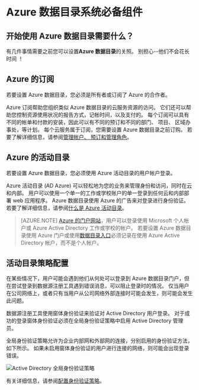 <properties
   pageTitle="Azure 数据目录系统必备组件 |Microsoft Azure"
   description="Azure 数据目录先决条件-您需要开始使用 Azure 数据目录。"
   services="data-catalog"
   documentationCenter=""
   authors="steelanddata"
   manager="NA"
   editor=""
   tags=""/>
<tags
   ms.service="data-catalog"
   ms.devlang="NA"
   ms.topic="article"
   ms.tgt_pltfrm="NA"
   ms.workload="data-catalog"
   ms.date="09/21/2016"
   ms.author="maroche"/>

# <a name="azure-data-catalog-prerequisites"></a>Azure 数据目录系统必备组件

## <a name="what-do-i-need-to-get-started-with-azure-data-catalog"></a>开始使用 Azure 数据目录需要什么？

有几件事情需要之前您可以设置**Azure 数据目录**的关照。 别担心--他们不会花长时间 ！

## <a name="azure-subscription"></a>Azure 的订阅
若要设置 Azure 数据目录，您必须是所有者或订阅了 Azure 的合作者。

Azure 订阅帮助您组织类似 Azure 数据目录的云服务资源的访问。 它们还可以帮助您控制资源使用状况的报告方式，记帐时间，以及支付的。 每个订阅可以具有不同的帐单和付款的安装，因此可以有不同的预订和不同的部门、 项目、 区域办事处，等计划。 每个云服务属于订阅，您需要设置 Azure 数据目录之前订购。 若要了解详细信息，请参阅[管理帐户、 预订和管理角色](../active-directory/active-directory-assign-admin-roles.md)。

## <a name="azure-active-directory"></a>Azure 的活动目录
若要设置 Azure 数据目录，您必须使用 Azure 活动目录的用户帐户登录。

Azure 活动目录 (AD Azure) 可以轻松地为您的业务来管理身份和访问，同时在云和内部。 用户可以使用一个单一的工作或学校账户的单一登录到任何云和内部部署 web 应用程序。 Azure 数据目录使用 Azure 的广告来对登录进行身份验证。 若要了解详细信息，请参阅[什么是 Azure 活动目录](../active-directory/active-directory-whatis.md)。

> [AZURE.NOTE] [Azure 的门户网站](http://portal.azure.com/)，用户可以登录使用 Microsoft 个人帐户或 Azure Active Directory 工作或学校的帐户。 若要设置 Azure 数据目录使用 Azure 门户或使用[数据目录入口](http://www.azuredatacatalog.com)必须记录在使用 Azure Active Directory 帐户，而不是个人帐户。

## <a name="active-directory-policy-configuration"></a>活动目录策略配置

在某些情况下，用户可能会遇到他们从何处可以登录到 Azure 数据目录门户，但在尝试登录到数据源注册工具遇到错误消息，可以阻止登录时的情况。 仅当用户在公司网络上，或者只有当用户从公司网络外部连接时可能会发生，则可能会发生此问题。

数据源注册工具使用窗体身份验证来验证对 Active Directory 用户登录。 对于成功的登录窗体身份验证必须在全局身份验证策略中启用 Active Directory 管理员。

全局身份验证策略允许为企业内部网和外部网的连接，分别启用的身份验证方法，如下所示。 如果未启用窗体身份验证的用户进行连接的网络，则可能会出现登录错误。

 ![Active Directory 全局身份验证策略](./media/data-catalog-prerequisites/global-auth-policy.png)

有关详细信息，请参阅[配置身份验证策略](https://technet.microsoft.com/library/dn486781.aspx)。
